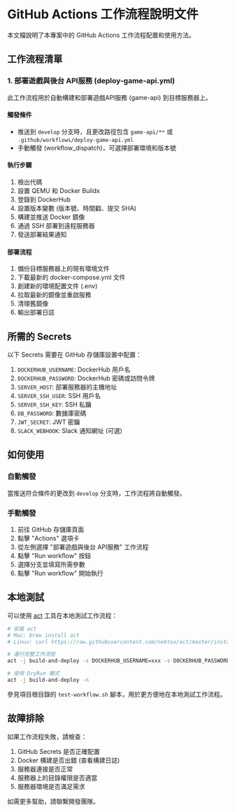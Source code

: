 # GitHub Actions 工作流程說明文件

本文檔說明了本專案中的 GitHub Actions 工作流程配置和使用方法。

## 工作流程清單

### 1. 部署遊戲與後台 API服務 (deploy-game-api.yml)

此工作流程用於自動構建和部署遊戲API服務 (game-api) 到目標服務器上。

#### 觸發條件
- 推送到 `develop` 分支時，且更改路徑包含 `game-api/**` 或 `.github/workflows/deploy-game-api.yml`
- 手動觸發 (workflow_dispatch)，可選擇部署環境和版本號

#### 執行步驟
1. 檢出代碼
2. 設置 QEMU 和 Docker Buildx
3. 登錄到 DockerHub
4. 設置版本變數 (版本號、時間戳、提交 SHA)
5. 構建並推送 Docker 鏡像
6. 通過 SSH 部署到遠程服務器
7. 發送部署結果通知

#### 部署流程
1. 備份目標服務器上的現有環境文件
2. 下載最新的 docker-compose.yml 文件
3. 創建新的環境配置文件 (.env)
4. 拉取最新的鏡像並重啟服務
5. 清理舊鏡像
6. 輸出部署日誌

## 所需的 Secrets

以下 Secrets 需要在 GitHub 存儲庫設置中配置：

1. `DOCKERHUB_USERNAME`: DockerHub 用戶名
2. `DOCKERHUB_PASSWORD`: DockerHub 密碼或訪問令牌
3. `SERVER_HOST`: 部署服務器的主機地址
4. `SERVER_SSH_USER`: SSH 用戶名
5. `SERVER_SSH_KEY`: SSH 私鑰
6. `DB_PASSWORD`: 數據庫密碼
7. `JWT_SECRET`: JWT 密鑰
8. `SLACK_WEBHOOK`: Slack 通知網址 (可選)

## 如何使用

### 自動觸發

當推送符合條件的更改到 `develop` 分支時，工作流程將自動觸發。

### 手動觸發

1. 前往 GitHub 存儲庫頁面
2. 點擊 "Actions" 選項卡
3. 從左側選擇 "部署遊戲與後台 API服務" 工作流程
4. 點擊 "Run workflow" 按鈕
5. 選擇分支並填寫所需參數
6. 點擊 "Run workflow" 開始執行

## 本地測試

可以使用 [act](https://github.com/nektos/act) 工具在本地測試工作流程：

```bash
# 安裝 act
# Mac: brew install act
# Linux: curl https://raw.githubusercontent.com/nektos/act/master/install.sh | sudo bash

# 運行完整工作流程
act -j build-and-deploy -s DOCKERHUB_USERNAME=xxx -s DOCKERHUB_PASSWORD=xxx

# 使用 DryRun 模式
act -j build-and-deploy -n
```

參見項目根目錄的 `test-workflow.sh` 腳本，用於更方便地在本地測試工作流程。

## 故障排除

如果工作流程失敗，請檢查：

1. GitHub Secrets 是否正確配置
2. Docker 構建是否出錯 (查看構建日誌)
3. 服務器連接是否正常
4. 服務器上的目錄權限是否適當
5. 服務器環境是否滿足需求

如需更多幫助，請聯繫開發團隊。 